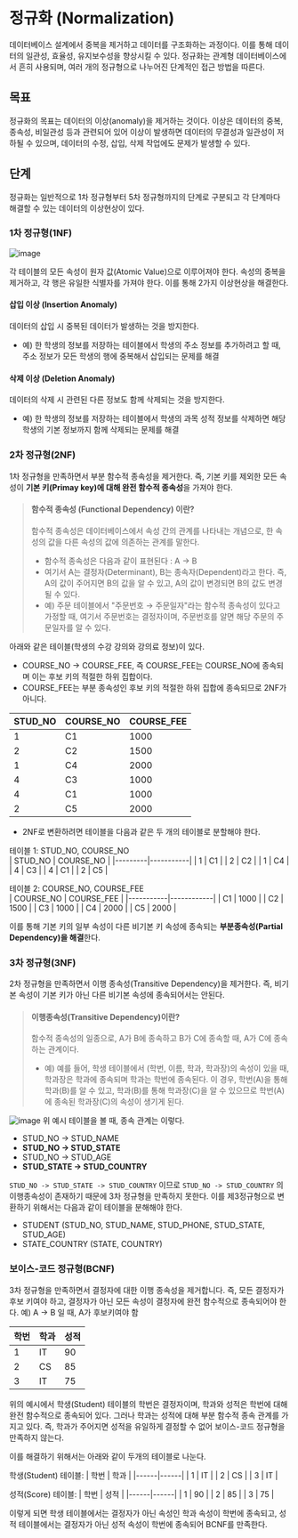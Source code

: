 # 정규화 (Normalization)
데이터베이스 설계에서 중복을 제거하고 데이터를 구조화하는 과정이다.
이를 통해 데이터의 일관성, 효율성, 유지보수성을 향상시킬 수 있다. 
정규화는 관계형 데이터베이스에서 흔히 사용되며, 여러 개의 정규형으로 나누어진 단계적인 접근 방법을 따른다.

## 목표
정규화의 목표는 데이터의 이상(anomaly)을 제거하는 것이다. 
이상은 데이터의 중복, 종속성, 비일관성 등과 관련되어 있어 이상이 발생하면 데이터의 무결성과 일관성이 저하될 수 있으며, 데이터의 수정, 삽입, 삭제 작업에도 문제가 발생할 수 있다.

## 단계
정규화는 일반적으로 1차 정규형부터 5차 정규형까지의 단계로 구분되고 각 단계마다 해결할 수 있는 데이터의 이상현상이 있다.


### 1차 정규형(1NF)
![image](https://github.com/amazinguss/cs_study/assets/103317018/33a068e2-168d-4ac9-a34b-38eebce7d043)

각 테이블의 모든 속성이 원자 값(Atomic Value)으로 이루어져야 한다. 속성의 중복을 제거하고, 각 행은 유일한 식별자를 가져야 한다. 이를 통해 2가지 이상현상을 해결한다.
#### 삽입 이상 (Insertion Anomaly)
데이터의 삽입 시 중복된 데이터가 발생하는 것을 방지한다.
* 예) 한 학생의 정보를 저장하는 테이블에서 학생의 주소 정보를 추가하려고 할 때, 주소 정보가 모든 학생의 행에 중복해서 삽입되는 문제를 해결
#### 삭제 이상 (Deletion Anomaly)
데이터의 삭제 시 관련된 다른 정보도 함께 삭제되는 것을 방지한다. 
* 예) 한 학생의 정보를 저장하는 테이블에서 학생의 과목 성적 정보를 삭제하면 해당 학생의 기본 정보까지 함께 삭제되는 문제를 해결

### 2차 정규형(2NF)
1차 정규형을 만족하면서 부분 함수적 종속성을 제거한다. 즉, 기본 키를 제외한 모든 속성이 **기본 키(Primay key)에 대해 완전 함수적 종속성**을 가져야 한다.
> #### 함수적 종속성 (Functional Dependency) 이란?
> 함수적 종속성은 데이터베이스에서 속성 간의 관계를 나타내는 개념으로, 한 속성의 값을 다른 속성의 값에 의존하는 관계를 말한다.
> * 함수적 종속성은 다음과 같이 표현된다 : A → B
> * 여기서 A는 결정자(Determinant), B는 종속자(Dependent)라고 한다. 즉, A의 값이 주어지면 B의 값을 알 수 있고, A의 값이 변경되면 B의 값도 변경될 수 있다.
> * 예) 주문 테이블에서 "주문번호 → 주문일자"라는 함수적 종속성이 있다고 가정할 때, 여기서 주문번호는 결정자이며, 주문번호를 알면 해당 주문의 주문일자를 알 수 있다. 

아래와 같은 테이블(학생의 수강 강의와 강의료 정보)이 있다. 
* COURSE_NO -> COURSE_FEE, 즉 COURSE_FEE는 COURSE_NO에 종속되며 이는 후보 키의 적절한 하위 집합이다. 
* COURSE_FEE는 부분 종속성인 후보 키의 적절한 하위 집합에 종속되므로 2NF가 아니다. 

| STUD_NO | COURSE_NO | COURSE_FEE |
|---------|-----------|------------|
| 1       | C1        | 1000       |
| 2       | C2        | 1500       |
| 1       | C4        | 2000       |
| 4       | C3        | 1000       |
| 4       | C1        | 1000       |
| 2       | C5        | 2000       |

* 2NF로 변환하려면 테이블을 다음과 같은 두 개의 테이블로 분할해야 한다. 

테이블 1: STUD_NO, COURSE_NO   
| STUD_NO | COURSE_NO |
|---------|-----------|
| 1       | C1        |
| 2       | C2        |
| 1       | C4        |
| 4       | C3        |
| 4       | C1        |
| 2       | C5        |

테이블 2: COURSE_NO, COURSE_FEE   
| COURSE_NO | COURSE_FEE |
|-----------|------------|
| C1        | 1000       |
| C2        | 1500       |
| C3        | 1000       |
| C4        | 2000       |
| C5        | 2000       |

이를 통해 기본 키의 일부 속성이 다른 비기본 키 속성에 종속되는 **부분종속성(Partial Dependency)을 해결**한다.

### 3차 정규형(3NF)
2차 정규형을 만족하면서 이행 종속성(Transitive Dependency)을 제거한다. 즉, 비기본 속성이 기본 키가 아닌 다른 비기본 속성에 종속되어서는 안된다.
> #### 이행종속성(Transitive Dependency)이란?
> 함수적 종속성의 일종으로, A가 B에 종속하고 B가 C에 종속할 때, A가 C에 종속하는 관계이다.
> * 예) 예를 들어, 학생 테이블에서 (학번, 이름, 학과, 학과장)의 속성이 있을 때, 학과장은 학과에 종속되며 학과는 학번에 종속된다. 
> 이 경우, 학번(A)을 통해 학과(B)를 알 수 있고, 학과(B)를 통해 학과장(C)을 알 수 있으므로 학번(A)에 종속된 학과장(C)의 속성이 생기게 된다.

![image](https://github.com/amazinguss/cs_study/assets/103317018/08013ce8-8ffb-4d89-afab-ea0708c577e4)
위 예시 테이블을 볼 때, 종속 관계는 이렇다.
* STUD_NO -> STUD_NAME
* **STUD_NO -> STUD_STATE**
* STUD_NO -> STUD_AGE
* **STUD_STATE -> STUD_COUNTRY**

`STUD_NO -> STUD_STATE -> STUD_COUNTRY` 이므로 `STUD_NO -> STUD_COUNTRY` 의 이행종속성이 존재하기 때문에 3차 정규형을 만족하지 못한다.
이를 제3정규형으로 변환하기 위해서는 다음과 같이 테이블을 분해해야 한다.

* STUDENT (STUD_NO, STUD_NAME, STUD_PHONE, STUD_STATE, STUD_AGE) 
* STATE_COUNTRY (STATE, COUNTRY)
 

### 보이스-코드 정규형(BCNF)
3차 정규형을 만족하면서 결정자에 대한 이행 종속성을 제거합니다. 즉, 모든 결정자가 후보 키여야 하고, 결정자가 아닌 모든 속성이 결정자에 완전 함수적으로 종속되어야 한다.
예) A -> B 일 때, A가 후보키여야 함

| 학번 | 학과 | 성적 |
|------|------|------|
|  1   |  IT  |  90  |
|  2   |  CS  |  85  |
|  3   |  IT  |  75  |

위의 예시에서 학생(Student) 테이블의 학번은 결정자이며, 학과와 성적은 학번에 대해 완전 함수적으로 종속되어 있다. 
그러나 학과는 성적에 대해 부분 함수적 종속 관계를 가지고 있다. 즉, 학과가 주어지면 성적을 유일하게 결정할 수 없어 보이스-코드 정규형을 만족하지 않는다.

이를 해결하기 위해서는 아래와 같이 두개의 테이블로 나눈다.

학생(Student) 테이블:
| 학번 | 학과 |
|------|------|
|  1   |  IT  |
|  2   |  CS  |
|  3   |  IT  |

성적(Score) 테이블:
| 학번 | 성적 |
|------|------|
|  1   |  90  |
|  2   |  85  |
|  3   |  75  |

이렇게 되면 학생 테이블에서는 결정자가 아닌 속성인 학과 속성이 학번에 종속되고, 성적 테이블에서는 결정자가 아닌 성적 속성이 학번에 종속되어 BCNF를 만족한다.
